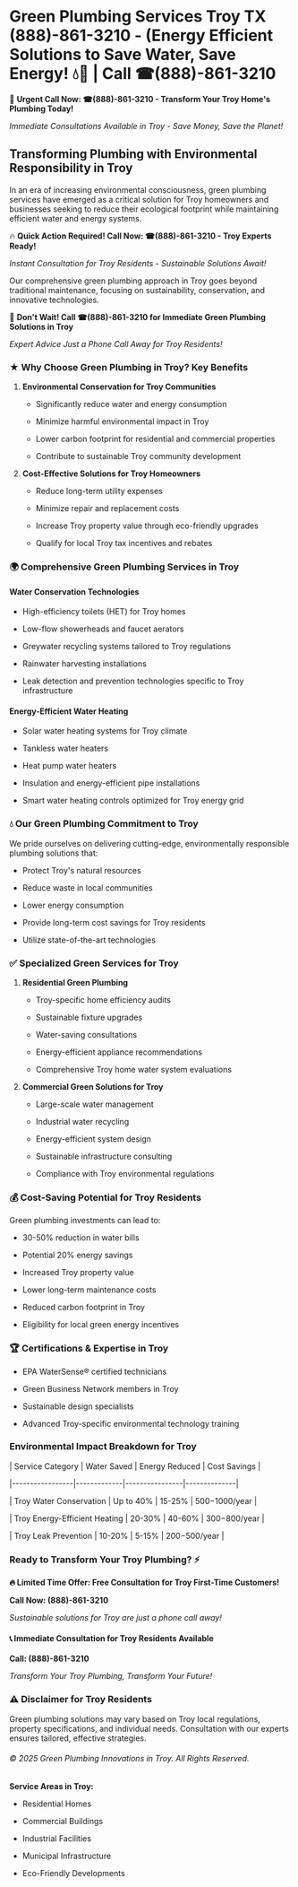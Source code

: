 # Green Plumbing Services Troy TX (888)-861-3210 - (Energy Efficient Solutions to Save Water, Save Energy! 💧🌿 | Call ☎(888)-861-3210

🚨 **Urgent Call Now: ☎(888)-861-3210 - Transform Your Troy Home's Plumbing Today!**
*Immediate Consultations Available in Troy - Save Money, Save the Planet!*

## Transforming Plumbing with Environmental Responsibility in Troy

In an era of increasing environmental consciousness, green plumbing services have emerged as a critical solution for Troy homeowners and businesses seeking to reduce their ecological footprint while maintaining efficient water and energy systems. 

🔥 **Quick Action Required! Call Now: ☎(888)-861-3210 - Troy Experts Ready!**
*Instant Consultation for Troy Residents - Sustainable Solutions Await!*

Our comprehensive green plumbing approach in Troy goes beyond traditional maintenance, focusing on sustainability, conservation, and innovative technologies.

🚨 **Don't Wait! Call ☎(888)-861-3210 for Immediate Green Plumbing Solutions in Troy**
*Expert Advice Just a Phone Call Away for Troy Residents!*

### ★ Why Choose Green Plumbing in Troy? Key Benefits

1. **Environmental Conservation for Troy Communities** 
   - Significantly reduce water and energy consumption
   - Minimize harmful environmental impact in Troy
   - Lower carbon footprint for residential and commercial properties
   - Contribute to sustainable Troy community development

2. **Cost-Effective Solutions for Troy Homeowners** 
   - Reduce long-term utility expenses
   - Minimize repair and replacement costs
   - Increase Troy property value through eco-friendly upgrades
   - Qualify for local Troy tax incentives and rebates

### 🌍 Comprehensive Green Plumbing Services in Troy

#### Water Conservation Technologies
- High-efficiency toilets (HET) for Troy homes
- Low-flow showerheads and faucet aerators
- Greywater recycling systems tailored to Troy regulations
- Rainwater harvesting installations
- Leak detection and prevention technologies specific to Troy infrastructure

#### Energy-Efficient Water Heating
- Solar water heating systems for Troy climate
- Tankless water heaters
- Heat pump water heaters
- Insulation and energy-efficient pipe installations
- Smart water heating controls optimized for Troy energy grid

### 💧 Our Green Plumbing Commitment to Troy

We pride ourselves on delivering cutting-edge, environmentally responsible plumbing solutions that:
- Protect Troy's natural resources
- Reduce waste in local communities
- Lower energy consumption
- Provide long-term cost savings for Troy residents
- Utilize state-of-the-art technologies

### ✅ Specialized Green Services for Troy

1. **Residential Green Plumbing**
   - Troy-specific home efficiency audits
   - Sustainable fixture upgrades
   - Water-saving consultations
   - Energy-efficient appliance recommendations
   - Comprehensive Troy home water system evaluations

2. **Commercial Green Solutions for Troy**
   - Large-scale water management
   - Industrial water recycling
   - Energy-efficient system design
   - Sustainable infrastructure consulting
   - Compliance with Troy environmental regulations

### 💰 Cost-Saving Potential for Troy Residents

Green plumbing investments can lead to:
- 30-50% reduction in water bills
- Potential 20% energy savings
- Increased Troy property value
- Lower long-term maintenance costs
- Reduced carbon footprint in Troy
- Eligibility for local green energy incentives

### 🏆 Certifications & Expertise in Troy

- EPA WaterSense® certified technicians
- Green Business Network members in Troy
- Sustainable design specialists
- Advanced Troy-specific environmental technology training

### Environmental Impact Breakdown for Troy

| Service Category | Water Saved | Energy Reduced | Cost Savings |
|-----------------|-------------|----------------|--------------|
| Troy Water Conservation | Up to 40% | 15-25% | $500-$1000/year |
| Troy Energy-Efficient Heating | 20-30% | 40-60% | $300-$800/year |
| Troy Leak Prevention | 10-20% | 5-15% | $200-$500/year |

### Ready to Transform Your Troy Plumbing? ⚡

**🔥 Limited Time Offer: Free Consultation for Troy First-Time Customers!**

**Call Now: (888)-861-3210**
*Sustainable solutions for Troy are just a phone call away!*

#### 📞 Immediate Consultation for Troy Residents Available

**Call: (888)-861-3210**
*Transform Your Troy Plumbing, Transform Your Future!*

### ⚠️ Disclaimer for Troy Residents

Green plumbing solutions may vary based on Troy local regulations, property specifications, and individual needs. Consultation with our experts ensures tailored, effective strategies.

###### © 2025 Green Plumbing Innovations in Troy. All Rights Reserved.

**Service Areas in Troy:** 
- Residential Homes
- Commercial Buildings
- Industrial Facilities
- Municipal Infrastructure
- Eco-Friendly Developments